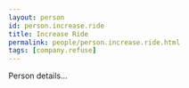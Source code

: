 ```yaml
---
layout: person
id: person.increase.ride
title: Increase Ride
permalink: people/person.increase.ride.html
tags: [company.refuse]
---
```


Person details...